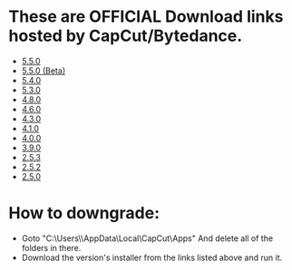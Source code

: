 # These are OFFICIAL Download links hosted by CapCut/Bytedance.
- [5.5.0](https://lf16-capcut.faceulv.com/obj/capcutpc-packages-us/packages/CapCut_5_5_0_2028_capcutpc_0_creatortool.exe)
- [5.5.0 (Beta)](https://lf16-capcut.faceulv.com/obj/capcutpc-packages-us/packages/CapCut_5_5_0_2023_beta5_capcutpc_beta_creatortool.exe)
- [5.4.0](https://lf16-capcut.faceulv.com/obj/capcutpc-packages-us/packages/CapCut_5_4_0_2006_capcutpc_0_creatortool.exe)
- [5.3.0](https://lf16-capcut.faceulv.com/obj/capcutpc-packages-us/packages/CapCut_5_3_0_1964_capcutpc_0_creatortool.exe)
- [4.8.0](https://lf16-capcut.faceulv.com/obj/capcutpc-packages-us/packages/CapCut_4_8_0_1818_capcutpc_0_creatortool.exe)
- [4.6.0](https://lf16-capcut.faceulv.com/obj/capcutpc-packages-us/packages/CapCut_4_6_0_1754_capcutpc_0_creatortool.exe)
- [4.3.0](https://lf16-capcut.faceulv.com/obj/capcutpc-packages-us/packages/CapCut_4_3_0_1694_capcutpc_0_creatortool.exe)
- [4.1.0](https://lf16-capcut.faceulv.com/obj/capcutpc-packages-us/packages/CapCut_4_1_0_1639_capcutpc_0_creatortool.exe)
- [4.0.0](https://lf16-capcut.faceulv.com/obj/capcutpc-packages-us/packages/CapCut_4_0_0_1539_capcutpc_0_creatortool.exe)
- [3.9.0](https://lf16-capcut.faceulv.com/obj/capcutpc-packages-us/packages/CapCut_3_9_0_1459_capcutpc_0_creatortool.exe)
- [2.5.3](https://lf16-capcut.faceulv.com/obj/capcutpc-packages-us/packages/CapCut_2_5_3_801_capcutpc_0_creatortool.exe)
- [2.5.2](https://lf16-capcut.faceulv.com/obj/capcutpc-packages-us/packages/CapCut_2_5_2_754_capcutpc_0_creatortool.exe)
- [2.5.0](https://lf16-capcut.faceulv.com/obj/capcutpc-packages-us/packages/CapCut_2_5_0_723_capcutpc_0_creatortool.exe)
# How to downgrade:
- Goto "C:\Users\\<Your PC Name>\AppData\Local\CapCut\Apps" And delete all of the folders in there.
- Download the version's installer from the links listed above and run it.
